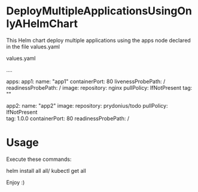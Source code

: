 # DeployMultipleApplicationsUsingOnlyAHelmChart

This Helm chart deploy multiple applications using the apps node declared in the file values.yaml


values.yaml

....

apps:
  app1:
    name: "app1"
    containerPort: 80
    livenessProbePath: /
    readinessProbePath: /
    image:
      repository: nginx
      pullPolicy: IfNotPresent
      tag: ""

  app2:
    name: "app2"
    image:
      repository: prydonius/todo
      pullPolicy: IfNotPresent      
      tag: 1.0.0
    containerPort: 80
    readinessProbePath: /



# Usage

Execute these commands:

helm install all all/
kubectl get all

Enjoy :)
